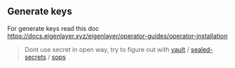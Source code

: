 ## Generate keys

For generate keys read this doc https://docs.eigenlayer.xyz/eigenlayer/operator-guides/operator-installation
> Dont use secret in open way, try to figure out with [vault](https://github.com/hashicorp/vault) / [sealed-secrets](https://github.com/bitnami-labs/sealed-secrets) / [sops](https://github.com/getsops/sops)
